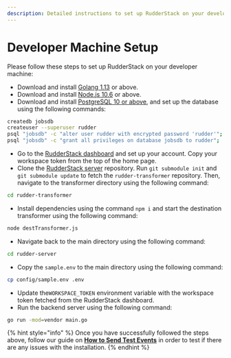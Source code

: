 ```yaml
---
description: Detailed instructions to set up RudderStack on your developer machine
---
```


# Developer Machine Setup

Please follow these steps to set up RudderStack on your developer machine:

* Download and install [Golang 1.13](https://golang.org/dl/) or above.
* Download and install [Node.js 10.6](https://nodejs.org/en/download/) or above.
* Download and install [PostgreSQL 10 or above](https://www.postgresql.org/download/), and set up the database using the following commands:

```bash
createdb jobsdb
createuser --superuser rudder
psql "jobsdb" -c "alter user rudder with encrypted password 'rudder'";
psql "jobsdb" -c "grant all privileges on database jobsdb to rudder";
```

* Go to the [RudderStack dashboard](https://app.rudderlabs.com/signup) and set up your account. Copy your workspace token from the top of the home page.
* Clone the [RudderStack server](https://github.com/rudderlabs/rudder-server) repository. Run `git submodule init` and `git submodule update` to fetch the `rudder-transformer` repository. Then, navigate to the transformer directory using the following command:

```bash
cd rudder-transformer
```

* Install dependencies using the command `npm i` and start the destination transformer using the following command:

```bash
node destTransformer.js
```

* Navigate back to the main directory using the following command:

```bash
cd rudder-server
```

* Copy the `sample.env` to the main directory using the following command:

```bash
cp config/sample.env .env
```

* Update the`WORKSPACE_TOKEN` environment variable with the workspace token fetched from the RudderStack dashboard.
* Run the backend server using the following command:

```bash
go run -mod=vendor main.go
```

{% hint style="info" %}
Once you have successfully followed the steps above, follow our guide on [**How to Send Test Events**](https://docs.rudderstack.com/getting-started/installing-and-setting-up-rudderstack#how-to-send-test-events) in order to test if there are any issues with the installation.
{% endhint %}

